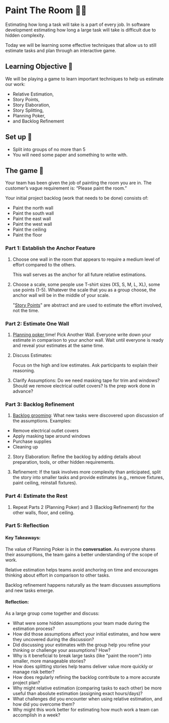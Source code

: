 # Paint The Room 🧑‍🎨

Estimating how long a task will take is a part of every job. In software development estimating how long a large task will take is difficult due to hidden complexity.

Today we will be learning some effective techniques that allow us to still estimate tasks and plan through an interactive game.

## Learning Objective 🧐

We will be playing a game to learn important techniques to help us estimate our work:
- Relative Estimation, 
- Story Points, 
- Story Elaboration, 
- Story Splitting, 
- Planning Poker, 
- and Backlog Refinement 

## Set up 🌼

- Split into groups of no more than  5
- You will need some paper and something to  write with.

## The game 🎲

Your team has been given the job of painting the room you are in. The customer’s vague requirement is: “Please paint the room.”

Your initial project backlog (work that needs to be done) consists of:

- Paint the north wall
- Paint the south wall
- Paint the east wall
- Paint the west wall
- Paint the ceiling
- Paint the floor

### Part 1: Establish the Anchor Feature

1. Choose one wall in the room that appears to require a medium level of effort compared to the others. 

    This wall serves as the anchor for all future relative estimations.

2. Choose a scale, some people use T-shirt sizes (XS, S, M, L, XL), some use points (1-5). Whatever the scale that you as a group choose, the anchor wall will be in the middle of your scale. 

    "[Story Points](https://asana.com/resources/story-points)" are abstract and are used to estimate the effort involved, not the time.

### Part 2: Estimate One Wall

1. [Planning poker ](https://planning-poker-agile.web.app/about-planning-poker)time! Pick Another Wall. Everyone write down your estimate in comparison to your anchor wall. Wait until everyone is ready and reveal your estimates at the same time. 

2. Discuss Estimates:

    Focus on the high and low estimates. Ask participants to explain their reasoning.

3. Clarify Assumptions: Do we need masking tape for trim and windows? Should we remove electrical outlet covers? Is the prep work done in advance?
 
 ### Part 3: Backlog Refinement

1. [Backlog grooming](https://asana.com/resources/backlog-refinement): What new tasks were discovered upon discussion of the assumptions. Examples:
- Remove electrical outlet covers
- Apply masking tape around windows
- Purchase supplies
- Cleaning up

2. Story Elaboration: Refine the backlog by adding details about preparation, tools, or other hidden requirements.

3. Refinement: If the task involves more complexity than anticipated, split the story into smaller tasks and provide estimates (e.g., remove fixtures, paint ceiling, reinstall fixtures).

### Part 4: Estimate the Rest 

1. Repeat Parts 2 (Planning Poker) and 3 (Backlog Refinement) for the other walls, floor, and ceiling.

### Part 5: Reflection

#### Key Takeaways:

The value of Planning Poker is in the <strong>conversation</strong>. As everyone shares their assumptions, the team gains a better understanding of the scope of work.

Relative estimation helps teams avoid anchoring on time and encourages thinking about effort in comparison to other tasks.

Backlog refinement happens naturally as the team discusses assumptions and new tasks emerge.

#### Reflection:

As a large group come together and discuss:

- What were some hidden assumptions your team made during the estimation process?
- How did those assumptions affect your initial estimates, and how were they uncovered during the discussion?
- Did discussing your estimates with the group help you refine your thinking or challenge your assumptions? How?
- Why is it beneficial to break large tasks (like "paint the room") into smaller, more manageable stories?
- How does splitting stories help teams deliver value more quickly or manage risk better?
- How does regularly refining the backlog contribute to a more accurate project plan?
- Why might relative estimation (comparing tasks to each other) be more useful than absolute estimation (assigning exact hours/days)?
- What challenges did you encounter when using relative estimation, and how did you overcome them?
- Why might this work better for estimating how much work a team can accomplish in a week?
